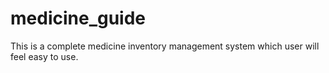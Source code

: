 # medicine_guide
This is a complete medicine inventory management system which user will feel easy to use.
